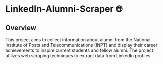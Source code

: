 # LinkedIn-Alumni-Scraper 🌐
## Overview
This project aims to collect information about alumni from the National Institute of Posts and Telecommunications (INPT) and display their career achievements to inspire current students and fellow alumni. The project utilizes web scraping techniques to extract data from LinkedIn profiles.
